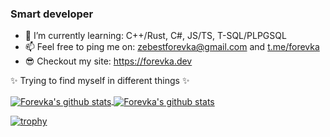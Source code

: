 ### Smart developer
- 🌱 I’m currently learning: C++/Rust, C#, JS/TS, T-SQL/PLPGSQL
- 📫 Feel free to ping me on: zebestforevka@gmail.com and [t.me/forevka](https://t.me/forevka)
- 😎 Checkout my site: https://forevka.dev

✨ Trying to find myself in different things ✨

<!--
**Forevka/Forevka** is a ✨ _special_ ✨ repository because its `README.md` (this file) appears on your GitHub profile.

Here are some ideas to get you started:

- 🔭 I’m currently working on ...
- 🌱 I’m currently learning ...
- 👯 I’m looking to collaborate on ...
- 🤔 I’m looking for help with ...
- 💬 Ask me about ...
- 📫 How to reach me: ...
- 😄 Pronouns: ...
- ⚡ Fun fact: ...
-->
<a href="https://github.com/Forevka">
  <img align="center" src="https://github-readme-stats.anuraghazra1.vercel.app/api?username=forevka&show_icons=true&include_all_commits=true&theme=vue" alt="Forevka's github stats" />
</a>

<a href="https://github.com/Forevka">
  <img align="center" src="https://github-readme-stats.anuraghazra1.vercel.app/api/top-langs/?username=forevka&layout=compact&theme=vue" alt="Forevka's github stats" />
</a>

[![trophy](https://github-profile-trophy.vercel.app/?username=forevka&theme=onedark)](https://github.com/ryo-ma/github-profile-trophy)
